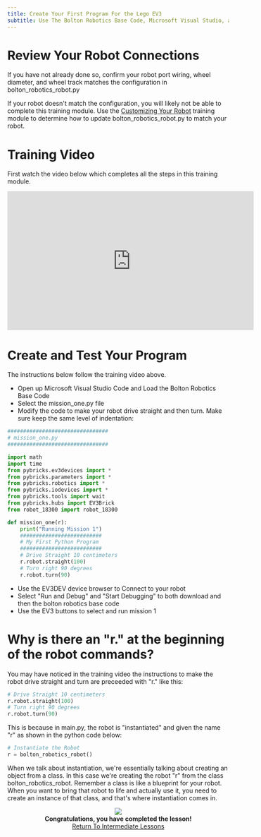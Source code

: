 ```yaml
---
title: Create Your First Program For the Lego EV3 
subtitle: Use The Bolton Robotics Base Code, Microsoft Visual Studio, and Program the EV3 Robot
---
```


# Review Your Robot Connections
If you have not already done so, confirm your robot port wiring, wheel diameter, and wheel track matches the configuration in bolton_robotics_robot.py

If your robot doesn't match the configuration, you will likely not be able to complete this training module.  Use the [Customizing Your Robot](../../ev3_customizing/ev3_customizing) training module to determine how to update bolton_robotics_robot.py to match your robot.

# Training Video
First watch the video below which completes all the steps in this training module.

<p align="center">
<iframe width="560" height="315" src="https://www.youtube.com/embed/HHKFDaXsVDk?si=dgz-9sqzHqFWsJgO" title="YouTube video player" frameborder="0" allow="accelerometer; autoplay; clipboard-write; encrypted-media; gyroscope; picture-in-picture" allowfullscreen></iframe>
</p>


# Create and Test Your Program
The instructions below follow the training video above.

- Open up Microsoft Visual Studio Code and Load the Bolton Robotics Base Code
- Select the mission_one.py file
- Modify the code to make your robot drive straight and then turn.  Make sure keep the same level of indentation:

```python
################################
# mission_one.py
################################

import math
import time
from pybricks.ev3devices import *
from pybricks.parameters import *
from pybricks.robotics import *
from pybricks.iodevices import *
from pybricks.tools import wait
from pybricks.hubs import EV3Brick
from robot_18300 import robot_18300

def mission_one(r):
    print("Running Mission 1")
    ##########################
    # My First Python Program
    ##########################
    # Drive Straight 10 centimeters
    r.robot.straight(100)
    # Turn right 90 degrees
    r.robot.turn(90)
```

- Use the EV3DEV device browser to Connect to your robot
- Select "Run and Debug" and "Start Debugging" to both download and then the bolton robotics base code
- Use the EV3 buttons to select and run mission 1
    
# Why is there an "r." at the beginning of the robot commands? 
You may have noticed in the training video the instructions to make the robot drive straight and turn are preceeded with "r." like this:  

```python
# Drive Straight 10 centimeters
r.robot.straight(100)
# Turn right 90 degrees
r.robot.turn(90)
```

This is because in main.py, the robot is "instantiated" and given the name "r" as shown in the python code below:

```python
# Instantiate the Robot
r = bolton_robotics_robot()
```

When we talk about instantiation, we're essentially talking about creating an object from a class.  In this case we're creating the robot "r" from the class bolton_robotics_robot. Remember a class is like a blueprint for your robot. When you want to bring that robot to life and actually use it, you need to create an instance of that class, and that's where instantiation comes in.

<p align="center">
<IMG ALIGN="CENTER" SRC="https://fssfll.github.io/fssfll/images/finish.jpg">
<BR>
<B>Congratulations, you have completed the lesson!</B><BR>
<A HREF="https://fssfll.github.io/fssfll/ev3/lessons/intermediate/">Return To Intermediate Lessons</A>
<BR>
 </P>
